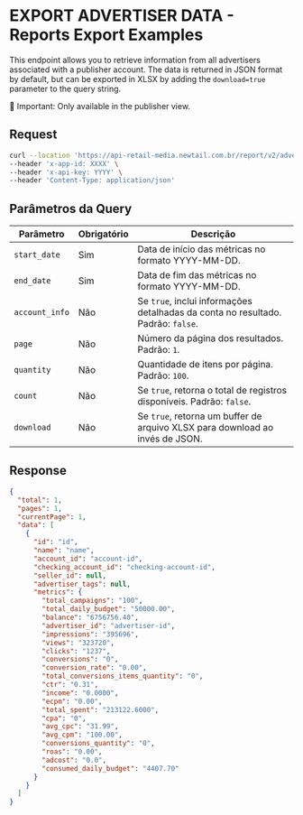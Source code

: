 # EXPORT ADVERTISER DATA - Reports Export Examples

This endpoint allows you to retrieve information from all advertisers associated with a publisher account. The data is returned in JSON format by default, but can be exported in XLSX by adding the `download=true` parameter to the query string.

🔹 Important: Only available in the publisher view.

## Request

```bash
curl --location 'https://api-retail-media.newtail.com.br/report/v2/advertisers?start_date=2025-01-01&end_date=2025-01-31' \
--header 'x-app-id: XXXX' \
--header 'x-api-key: YYYY' \
--header 'Content-Type: application/json'
```

## Parâmetros da Query

| Parâmetro      | Obrigatório | Descrição                                                                        |
| -------------- | ----------- | -------------------------------------------------------------------------------- |
| `start_date`   | Sim         | Data de início das métricas no formato YYYY-MM-DD.                               |
| `end_date`     | Sim         | Data de fim das métricas no formato YYYY-MM-DD.                                  |
| `account_info` | Não         | Se `true`, inclui informações detalhadas da conta no resultado. Padrão: `false`. |
| `page`         | Não         | Número da página dos resultados. Padrão: `1`.                                    |
| `quantity`     | Não         | Quantidade de itens por página. Padrão: `100`.                                   |
| `count`        | Não         | Se `true`, retorna o total de registros disponíveis. Padrão: `false`.            |
| `download`     | Não         | Se `true`, retorna um buffer de arquivo XLSX para download ao invés de JSON.     |

## Response

```json
{
  "total": 1,
  "pages": 1,
  "currentPage": 1,
  "data": [
    {
      "id": "id",
      "name": "name",
      "account_id": "account-id",
      "checking_account_id": "checking-account-id",
      "seller_id": null,
      "advertiser_tags": null,
      "metrics": {
        "total_campaigns": "100",
        "total_daily_budget": "50000.00",
        "balance": "6756756.40",
        "advertiser_id": "advertiser-id",
        "impressions": "395696",
        "views": "323720",
        "clicks": "1237",
        "conversions": "0",
        "conversion_rate": "0.00",
        "total_conversions_items_quantity": "0",
        "ctr": "0.31",
        "income": "0.0000",
        "ecpm": "0.00",
        "total_spent": "213122.6000",
        "cpa": "0",
        "avg_cpc": "31.99",
        "avg_cpm": "100.00",
        "conversions_quantity": "0",
        "roas": "0.00",
        "adcost": "0.0",
        "consumed_daily_budget": "4407.70"
      }
    }
  ]
}
```
